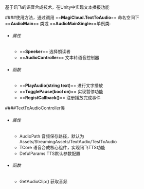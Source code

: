基于讯飞的语音合成技术，在Unity中实现文本播报功能
 
####使用方法，通过调用 ==**MagiCloud.TextToAudio**== 命名空间下 ==**AudioMain**== 类或 ==**AudioMainSingle**==单例类:
* ###### 属性
  * ==**Speeker**== 选择朗读者
  * ==**AudioController**== 文本转语音控制器
* ###### 函数
  * ==**PlayAudio(string text)**== 进行文字播放
  * ==**TogglePause(bool on)**== 实现暂停功能
  * ==**RegistCallback()**==  注册播放完成事件

####TextToAudioController类
* ###### 属性
  * AudioPath 音频保存路径，默认为Assets/StreamingAssets/TextAudio/TestToAudio
  * TCore 语音合成核心组件，实现讯飞TTS功能
  * DefulParams TTS默认参数配置
* ###### 函数
  * GetAudioClip() 获取音频

